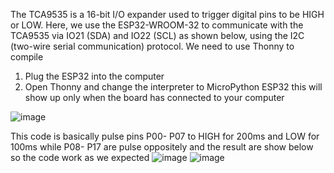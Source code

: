 The TCA9535 is a 16-bit I/O expander used to trigger digital pins to be HIGH or LOW.  Here, we use the ESP32-WROOM-32 to communicate with the TCA9535 via IO21 (SDA) and IO22 (SCL) as shown below, using the I2C (two-wire serial communication) protocol.
We need to use Thonny to compile 

1) Plug the ESP32 into the computer
2) Open Thonny and change the interpreter to MicroPython ESP32 this will show up only when the board has connected to your computer
   
![image](https://github.com/Nakarin315/TCA9535_ESP32/assets/93529299/5150bc3e-4aa1-4b62-ba27-c6b15b601406)


This code is basically pulse pins P00- P07 to HIGH for 200ms and LOW for 100ms while P08- P17 are pulse oppositely and the result are show below so the code work as we expected
![image](https://github.com/Nakarin315/TCA9535_ESP32/assets/93529299/00791a69-238a-4261-a873-0e22f69e0ea2)
![image](https://github.com/Nakarin315/TCA9535_ESP32/assets/93529299/485692f7-215d-4106-bf06-fa3b146f76fa)

